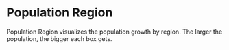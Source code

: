 # Population Region

Population Region visualizes the population growth by region. The larger the population, the bigger each box gets. 

